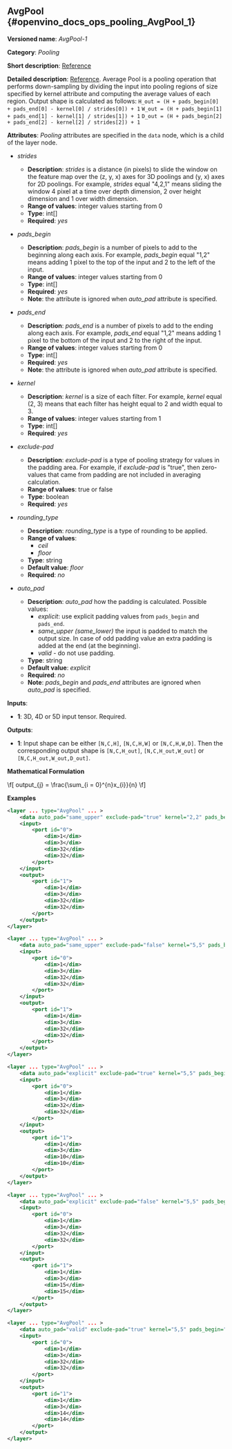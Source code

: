 ## AvgPool<a name="AvgPool"></a> {#openvino_docs_ops_pooling_AvgPool_1}

**Versioned name**: *AvgPool-1*

**Category**: *Pooling*

**Short description**: [Reference](http://caffe.berkeleyvision.org/tutorial/layers/pooling.html)

**Detailed description**: [Reference](http://cs231n.github.io/convolutional-networks/#pool). Average Pool is a pooling operation that performs down-sampling by dividing the input into pooling regions of size specified by kernel attribute and computing the average values of each region. Output shape is calculated as follows:
        `H_out = (H + pads_begin[0] + pads_end[0] - kernel[0] / strides[0]) + 1`
        `W_out = (H + pads_begin[1] + pads_end[1] - kernel[1] / strides[1]) + 1`
        `D_out = (H + pads_begin[2] + pads_end[2] - kernel[2] / strides[2]) + 1`


**Attributes**: *Pooling* attributes are specified in the `data` node, which is a child of the layer node.

* *strides*

  * **Description**: *strides* is a distance (in pixels) to slide the window on the feature map over the (z, y, x) axes for 3D poolings and (y, x) axes for 2D poolings. For example, *strides* equal "4,2,1" means sliding the window 4 pixel at a time over depth dimension, 2 over height dimension and 1 over width dimension.
  * **Range of values**: integer values starting from 0
  * **Type**: int[]
  * **Required**: *yes*

* *pads_begin*

  * **Description**: *pads_begin* is a number of pixels to add to the beginning along each axis. For example, *pads_begin* equal "1,2" means adding 1 pixel to the top of the input and 2 to the left of the input.
  * **Range of values**: integer values starting from 0
  * **Type**: int[]
  * **Required**: *yes*
  * **Note**: the attribute is ignored when *auto_pad* attribute is specified.

* *pads_end*

  * **Description**: *pads_end* is a number of pixels to add to the ending along each axis. For example, *pads_end* equal "1,2" means adding 1 pixel to the bottom of the input and 2 to the right of the input.
  * **Range of values**: integer values starting from 0
  * **Type**: int[]
  * **Required**: *yes*
  * **Note**: the attribute is ignored when *auto_pad* attribute is specified.

* *kernel*

  * **Description**: *kernel* is a size of each filter. For example, *kernel* equal (2, 3) means that each filter has height equal to 2 and width equal to 3.
  * **Range of values**: integer values starting from 1
  * **Type**: int[]
  * **Required**: *yes*

* *exclude-pad*

  * **Description**: *exclude-pad* is a type of pooling strategy for values in the padding area. For example, if *exclude-pad* is "true", then zero-values that came from padding are not included in averaging calculation.
  * **Range of values**: true or false
  * **Type**: boolean
  * **Required**: *yes*

* *rounding_type*

  * **Description**: *rounding_type* is a type of rounding to be applied.
  * **Range of values**:
    * *ceil*
    * *floor*
  * **Type**: string
  * **Default value**: *floor*
  * **Required**: *no*

* *auto_pad*

  * **Description**: *auto_pad* how the padding is calculated. Possible values:
    * *explicit*: use explicit padding values from `pads_begin` and `pads_end`.
    * *same_upper (same_lower)* the input is padded to match the output size. In case of odd padding value an extra padding is added at the end (at the beginning).
    * *valid* - do not use padding.
  * **Type**: string
  * **Default value**: *explicit*
  * **Required**: *no*
  * **Note**: *pads_begin* and *pads_end* attributes are ignored when *auto_pad* is specified.

**Inputs**:

*   **1**: 3D, 4D or 5D input tensor. Required.

**Outputs**:
  * **1**: Input shape can be either `[N,C,H]`, `[N,C,H,W]` or `[N,C,H,W,D]`. Then the corresponding output shape is `[N,C,H_out]`, `[N,C,H_out,W_out]` or `[N,C,H_out,W_out,D_out]`.

**Mathematical Formulation**

\f[
output_{j} = \frac{\sum_{i = 0}^{n}x_{i}}{n}
\f]

**Examples**

```xml
<layer ... type="AvgPool" ... >
    <data auto_pad="same_upper" exclude-pad="true" kernel="2,2" pads_begin="0,0" pads_end="1,1" strides="2,2"/>
    <input>
        <port id="0">
            <dim>1</dim>
            <dim>3</dim>
            <dim>32</dim>
            <dim>32</dim>
        </port>
    </input>
    <output>
        <port id="1">
            <dim>1</dim>
            <dim>3</dim>
            <dim>32</dim>
            <dim>32</dim>
        </port>
    </output>
</layer>

<layer ... type="AvgPool" ... >
    <data auto_pad="same_upper" exclude-pad="false" kernel="5,5" pads_begin="0,0" pads_end="1,1" strides="2,2"/>
    <input>
        <port id="0">
            <dim>1</dim>
            <dim>3</dim>
            <dim>32</dim>
            <dim>32</dim>
        </port>
    </input>
    <output>
        <port id="1">
            <dim>1</dim>
            <dim>3</dim>
            <dim>32</dim>
            <dim>32</dim>
        </port>
    </output>
</layer>

<layer ... type="AvgPool" ... >
    <data auto_pad="explicit" exclude-pad="true" kernel="5,5" pads_begin="1,1" pads_end="1,1" strides="3,3"/>
    <input>
        <port id="0">
            <dim>1</dim>
            <dim>3</dim>
            <dim>32</dim>
            <dim>32</dim>
        </port>
    </input>
    <output>
        <port id="1">
            <dim>1</dim>
            <dim>3</dim>
            <dim>10</dim>
            <dim>10</dim>
        </port>
    </output>
</layer>

<layer ... type="AvgPool" ... >
    <data auto_pad="explicit" exclude-pad="false" kernel="5,5" pads_begin="1,1" pads_end="1,1" strides="2,2"/>
    <input>
        <port id="0">
            <dim>1</dim>
            <dim>3</dim>
            <dim>32</dim>
            <dim>32</dim>
        </port>
    </input>
    <output>
        <port id="1">
            <dim>1</dim>
            <dim>3</dim>
            <dim>15</dim>
            <dim>15</dim>
        </port>
    </output>
</layer>

<layer ... type="AvgPool" ... >
    <data auto_pad="valid" exclude-pad="true" kernel="5,5" pads_begin="1,1" pads_end="1,1" strides="2,2"/>
    <input>
        <port id="0">
            <dim>1</dim>
            <dim>3</dim>
            <dim>32</dim>
            <dim>32</dim>
        </port>
    </input>
    <output>
        <port id="1">
            <dim>1</dim>
            <dim>3</dim>
            <dim>14</dim>
            <dim>14</dim>
        </port>
    </output>
</layer>
```
